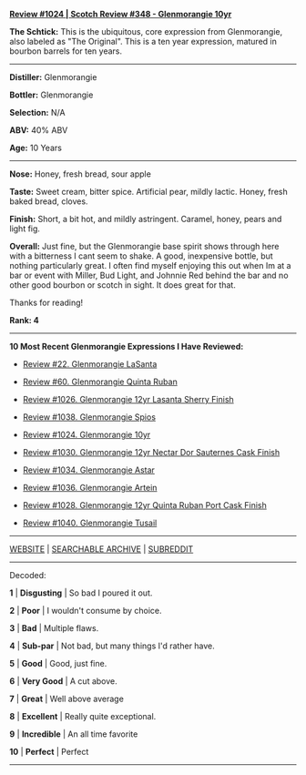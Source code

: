 
[**Review #1024 | Scotch Review #348 - Glenmorangie 10yr**]( https://t8ke.review/review-1024-glenmorangie-10yr-the-original/)

**The Schtick:** This is the ubiquitous, core expression from Glenmorangie, also labeled as "The Original". This is a ten year expression, matured in bourbon barrels for ten years. 

-----

**Distiller:** Glenmorangie

**Bottler:** Glenmorangie

**Selection:** N/A

**ABV:**  40% ABV

**Age:** 10 Years 

-----

**Nose:**  Honey, fresh bread, sour apple 

**Taste:** Sweet cream, bitter spice. Artificial pear, mildly lactic. Honey, fresh baked bread, cloves. 

**Finish:** Short, a bit hot, and mildly astringent. Caramel, honey, pears and light fig. 

**Overall:** Just fine, but the Glenmorangie base spirit shows through here with a bitterness I cant seem to shake. A good, inexpensive bottle, but nothing particularly great. I often find myself enjoying this out when Im at a bar or event with Miller, Bud Light, and Johnnie Red behind the bar and no other good bourbon or scotch in sight. It does great for that.  

Thanks for reading!

**Rank: 4**

----- 

**10 Most Recent Glenmorangie Expressions I Have Reviewed:** 

- [Review #22. Glenmorangie LaSanta]( https://t8ke.review/review-22-glenmorangie-lasanta/) 

- [Review #60. Glenmorangie Quinta Ruban]( https://t8ke.review) 

- [Review #1026. Glenmorangie 12yr Lasanta Sherry Finish]( https://t8ke.review/review-1026-glenmorangie-12yr-lasanta-sherry-finish/) 

- [Review #1038. Glenmorangie Spios]( https://t8ke.review/review-1038-glenmorangie-spios/) 

- [Review #1024. Glenmorangie 10yr]( https://t8ke.review/review-1024-glenmorangie-10yr-the-original/) 

- [Review #1030. Glenmorangie 12yr Nectar Dor Sauternes Cask Finish]( https://t8ke.review/review-1030-glenmorangie-12yr-nectar-dor-sauternes-cask-finish/) 

- [Review #1034. Glenmorangie Astar]( https://t8ke.review/review-1034-glenmorangie-astar-2017-re-release/) 

- [Review #1036. Glenmorangie Artein]( https://t8ke.review/review-1036-glenmorangie-artein/) 

- [Review #1028. Glenmorangie 12yr Quinta Ruban Port Cask Finish]( https://t8ke.review/review-1028-glenmorangie-12yr-quinta-ruban-port-cask-finish/) 

- [Review #1040. Glenmorangie Tusail]( https://t8ke.review/review-1040-glenmorangie-tusail/) 

-----

[WEBSITE](https://t8ke.review) | [SEARCHABLE ARCHIVE](https://t8ke.review/review-archive/) | [SUBREDDIT](https://reddit.com/r/t8kereviews)

-----

Decoded:

**1** | **Disgusting** | So bad I poured it out.

**2** | **Poor** | I wouldn't consume by choice.

**3** | **Bad** | Multiple flaws.

**4** | **Sub-par** | Not bad, but many things I'd rather have.

**5** | **Good** | Good, just fine.

**6** | **Very Good** | A cut above.

**7** | **Great** | Well above average

**8** | **Excellent** | Really quite exceptional.

**9** | **Incredible** | An all time favorite

**10** | **Perfect** | Perfect

----

